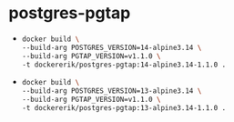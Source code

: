 # postgres-pgtap

- ```bash
  docker build \
  --build-arg POSTGRES_VERSION=14-alpine3.14 \
  --build-arg PGTAP_VERSION=v1.1.0 \
  -t dockererik/postgres-pgtap:14-alpine3.14-1.1.0 .
  ```

- ```bash
  docker build \
  --build-arg POSTGRES_VERSION=13-alpine3.14 \
  --build-arg PGTAP_VERSION=v1.1.0 \
  -t dockererik/postgres-pgtap:13-alpine3.14-1.1.0 .
  ```

